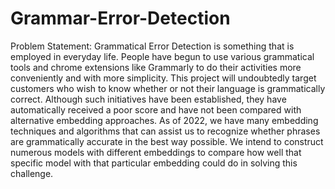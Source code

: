 # Grammar-Error-Detection
Problem Statement: 
Grammatical Error Detection is something that is employed in everyday life. People have begun to use various grammatical tools and chrome extensions like Grammarly to do their activities more conveniently and with more simplicity. This project will undoubtedly target customers who wish to know whether or not their language is grammatically correct. Although such initiatives have been established, they have automatically received a poor score and have not been compared with alternative embedding approaches. As of 2022, we have many embedding techniques and algorithms that can assist us to recognize whether phrases are grammatically accurate in the best way possible. We intend to construct numerous models with different embeddings to compare how well that specific model with that particular embedding could do in solving this challenge.
